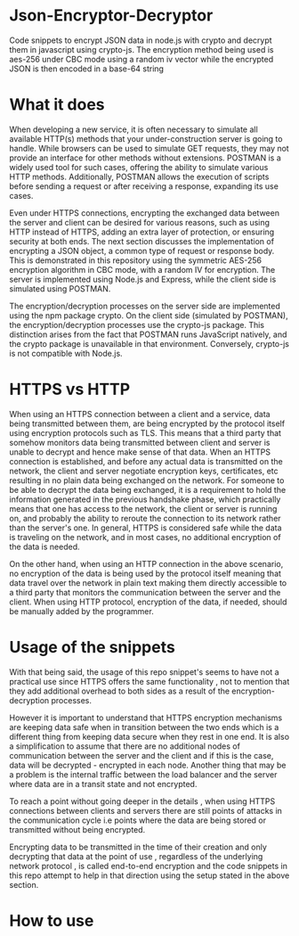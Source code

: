 # Json-Encryptor-Decryptor
Code snippets to encrypt JSON data in node.js with crypto and decrypt them in javascript using crypto-js. The encryption method being used is aes-256 under CBC mode using a random iv vector while the encrypted JSON is then encoded in a base-64 string   

# What it does
When developing a new service, it is often necessary to simulate all available HTTP(s) methods that your under-construction server is going to handle. While browsers can be used to simulate GET requests, they may not provide an interface for other methods without extensions. POSTMAN is a widely used tool for such cases, offering the ability to simulate various HTTP methods. Additionally, POSTMAN allows the execution of scripts before sending a request or after receiving a response, expanding its use cases.

Even under HTTPS connections, encrypting the exchanged data between the server and client can be desired for various reasons, such as using HTTP instead of HTTPS, adding an extra layer of protection, or ensuring security at both ends. The next section discusses the implementation of encrypting a JSON object, a common type of request or response body. This is demonstrated in this repository using the symmetric AES-256 encryption algorithm in CBC mode, with a random IV for encryption. The server is implemented using Node.js and Express, while the client side is simulated using POSTMAN.

The encryption/decryption processes on the server side are implemented using the npm package crypto. On the client side (simulated by POSTMAN), the encryption/decryption processes use the crypto-js package. This distinction arises from the fact that POSTMAN runs JavaScript natively, and the crypto package is unavailable in that environment. Conversely, crypto-js is not compatible with Node.js.





# HTTPS vs HTTP
When using an HTTPS connection between a client and a service, data being transmitted between them, are being encrypted by the protocol itself using encryption protocols such as TLS. This means that a third party that somehow monitors data being transmitted between client and server is unable to decrypt and hence make sense of that data. When an HTTPS connection is established, and before any actual data is transmitted on the network, the client and server negotiate encryption keys, certificates, etc resulting in no plain data being exchanged on the network. For someone to be able to decrypt the data being exchanged, it is a requirement to hold the information generated in the previous handshake phase, which practically means that one has access to the network, the client or server is running on, and probably the ability to reroute the connection to its network rather than the server's one. In general, HTTPS is considered safe while the data is traveling on the network, and in most cases, no additional encryption of the data is needed. 




On the other hand, when using an HTTP connection in the above scenario, no encryption of the data is being used by the protocol itself meaning that data travel over the network in plain text making them directly accessible to a third party that monitors the communication between the server and the client. When using HTTP protocol, encryption of the data, if needed, should be manually added by the programmer.

# Usage of the snippets 
With that being said, the usage of this repo snippet's seems to have not a practical use since HTTPS offers the same functionality , not to mention that they add additional overhead to both sides as a result of the encryption-decryption processes.



However it is important to understand that HTTPS encryption mechanisms are keeping data safe when in transition between the two ends which is a different thing from keeping data secure when they rest in one end. It is also a simplification to assume that there are no additional nodes of communication between the server and the client and if this is the case, data will be decrypted - encrypted in each node. Another thing that may be a problem is the internal traffic between the load balancer and the server where data are in a transit state and not encrypted.


To reach a point without going deeper in the details , when using HTTPS connections between clients and servers there are still points of attacks in the communication cycle i.e points where the data are being stored or transmitted without being encrypted.

Encrypting data to be transmitted in the time of their creation and only decrypting that data at the point of use , regardless of the underlying network protocol , is called end-to-end encryption and the code snippets in this repo attempt to help in that direction using the setup stated in the above section. 

# How to use

 



